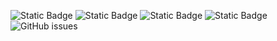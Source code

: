![Static Badge](https://img.shields.io/badge/blacklists-60-000000) ![Static Badge](https://img.shields.io/badge/blacklisted-2524225-cc0000) ![Static Badge](https://img.shields.io/badge/whitelisted-2244-00CC00) ![Static Badge](https://img.shields.io/badge/streaming_blacklist-28107-000000) ![GitHub issues](https://img.shields.io/github/issues/fabriziosalmi/blacklists)
